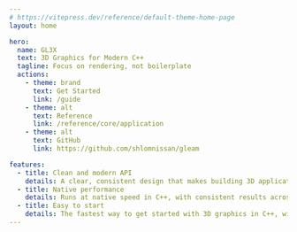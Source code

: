 ```yaml
---
# https://vitepress.dev/reference/default-theme-home-page
layout: home

hero:
  name: GL3X
  text: 3D Graphics for Modern C++
  tagline: Focus on rendering, not boilerplate
  actions:
    - theme: brand
      text: Get Started
      link: /guide
    - theme: alt
      text: Reference
      link: /reference/core/application
    - theme: alt
      text: GitHub
      link: https://github.com/shlomnissan/gleam

features:
  - title: Clean and modern API
    details: A clear, consistent design that makes building 3D applications in C++ straightforward and enjoyable.
  - title: Native performance
    details: Runs at native speed in C++, with consistent results across Windows, macOS, and Linux.
  - title: Easy to start
    details: The fastest way to get started with 3D graphics in C++, with simple examples and accessible resources.
---
```

